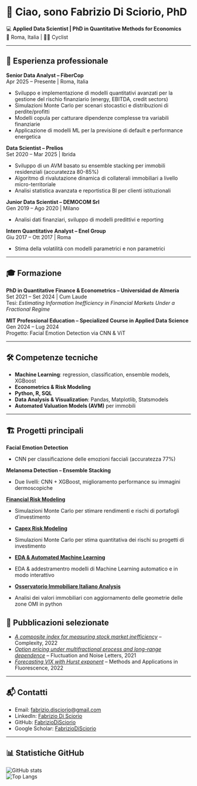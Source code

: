 # 👋 Ciao, sono Fabrizio Di Sciorio, PhD

💻 **Applied Data Scientist | PhD in Quantitative Methods for Economics**  
📍 Roma, Italia | 🚴‍♂️ Cyclist  

---

## 💼 Esperienza professionale

**Senior Data Analyst – FiberCop**  
Apr 2025 – Presente | Roma, Italia  
- Sviluppo e implementazione di modelli quantitativi avanzati per la gestione del rischio finanziario (energy, EBITDA, credit sectors)  
- Simulazioni Monte Carlo per scenari stocastici e distribuzioni di perdite/profitti  
- Modelli copula per catturare dipendenze complesse tra variabili finanziarie  
- Applicazione di modelli ML per la previsione di default e performance energetica  

**Data Scientist – Prelios**  
Set 2020 – Mar 2025 | Ibrida  
- Sviluppo di un AVM basato su ensemble stacking per immobili residenziali (accuratezza 80-85%)  
- Algoritmo di rivalutazione dinamica di collaterali immobiliari a livello micro-territoriale  
- Analisi statistica avanzata e reportistica BI per clienti istituzionali  

**Junior Data Scientist – DEMOCOM Srl**  
Gen 2019 – Ago 2020 | Milano  
- Analisi dati finanziari, sviluppo di modelli predittivi e reporting  

**Intern Quantitative Analyst – Enel Group**  
Giu 2017 – Ott 2017 | Roma  
- Stima della volatilità con modelli parametrici e non parametrici  

---

## 🎓 Formazione

**PhD in Quantitative Finance & Econometrics – Universidad de Almería**  
Set 2021 – Set 2024 | Cum Laude  
Tesi: *Estimating Information Inefficiency in Financial Markets Under a Fractional Regime*  

**MIT Professional Education – Specialized Course in Applied Data Science**  
Gen 2024 – Lug 2024  
Progetto: Facial Emotion Detection via CNN & ViT  

---

## 🛠 Competenze tecniche

- **Machine Learning**: regression, classification, ensemble models, XGBoost  
- **Econometrics & Risk Modeling**  
- **Python, R, SQL**  
- **Data Analysis & Visualization**: Pandas, Matplotlib, Statsmodels  
- **Automated Valuation Models (AVM)** per immobili  

---

## 🏗 Progetti principali

**Facial Emotion Detection**  
- CNN per classificazione delle emozioni facciali (accuratezza 77%)  

**Melanoma Detection – Ensemble Stacking**  
- Due livelli: CNN + XGBoost, miglioramento performance su immagini dermoscopiche  

**[Financial Risk Modeling](https://github.com/faberBI/Finedu-webapp)**
- Simulazioni Monte Carlo per stimare rendimenti e rischi di portafogli d’investimento

- **[Capex Risk Modeling](https://github.com/faberBI/Capex_Monte-Carlo)**  
- Simulazioni Monte Carlo per stima quantitativa dei rischi su progetti di investimento

- **[EDA & Automated Machine Learning](https://github.com/faberBI/EDA)**  
- EDA & addestramentro modelli di Machine Learning automatico e in modo interattivo

- **[Osservatorio Immobiliare Italiano Analysis](https://github.com/faberBI/OMI-analysis)**
- Analisi dei valori immobiliari con aggiornamento delle geometrie delle zone OMI in python

## 📝 Pubblicazioni selezionate

- *[A composite index for measuring stock market inefficiency](https://scholar.google.com/citations?view_op=view_citation&hl=it&user=KrCXe-4AAAAJ&citation_for_view=KrCXe-4AAAAJ:u5HHmVD_uO8C)* – Complexity, 2022  
- *[Option pricing under multifractional process and long-range dependence](https://scholar.google.com/citations?view_op=view_citation&hl=it&user=KrCXe-4AAAAJ&citation_for_view=KrCXe-4AAAAJ:IjCSPb-OGe4C)* – Fluctuation and Noise Letters, 2021  
- *[Forecasting VIX with Hurst exponent](https://scholar.google.com/citations?view_op=view_citation&hl=it&user=KrCXe-4AAAAJ&citation_for_view=KrCXe-4AAAAJ:qjMakFHDy7sC)* – Methods and Applications in Fluorescence, 2022  

---

## 📬 Contatti

- Email: [fabrizio.disciorio@gmail.com](mailto:fabrizio.disciorio@gmail.com)  
- LinkedIn: [Fabrizio Di Sciorio](https://www.linkedin.com/in/fabriziodisciorio/)  
- GitHub: [FabrizioDiSciorio](https://github.com/FabrizioDiSciorio)
- Google Scholar: [FabrizioDiSciorio](https://scholar.google.com/citations?user=KrCXe-4AAAAJ&hl=it)

---

## 📊 Statistiche GitHub

![GitHub stats](https://github-readme-stats.vercel.app/api?username=FabrizioDiSciorio&show_icons=true&theme=radical)  
![Top Langs](https://github-readme-stats.vercel.app/api/top-langs/?username=FabrizioDiSciorio&layout=compact&theme=radical)
